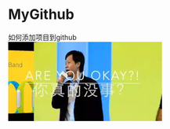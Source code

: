 # MyGithub
如何添加项目到github<br>
![image](https://github.com/ainiyiwan/MyGithub/raw/master/images/areyouok.jpg)
